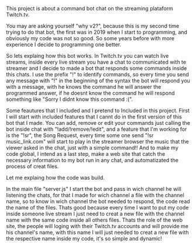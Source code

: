 This project is about a command bot chat on the streaming plataform Twitch.tv.

You may are asking yourself "why v2?", because this is my second time trying to do that bot, the first was in 2019 when I start to programming, and obviously my code 
was not so good. So some years before with more experience I decide to programming one better.

So lets explaing how this bot works. In Twitch.tv you can watch live streams, inside every live stream you have a chat to communicated with te streamer and I decide
to made a bot that responds some commands inside this chats. I use the prefix "!" to identify commands, so every time you send any message with "!" in the beginning
of the syntax the bot will respond you with a message, with he knows the command he will answer the programmed answer, if he doesnt know the command he will respond
something like "Sorry I didnt know this command :(".

Some feautures that I included and I pretend to Included in this project. First I will start with included features that I cannt do in the first version of this bot
that I made. You can add, remove or edit your commands just calling the bot inside chat with "!add/!remove/!edit", and a feature that I'm working for is the "!sr",
the Song Request, every time some one send "!sr music_link.com" will start to play in the streamer browser the music that the viewer asked in the chat, just with a 
simple command!! And to make my code global, I intend as a last step, make a web site that catch the necessary information to my bot run in any chat, and automatizated
the process of creat files.

Let me explaing how the code was build.

In the main file "server.js" I start the bot and pass in wich channel he will listening the chats, for that I made for wich channel a file with the channel name, so
to know in wich channel the bot needed to respond, the code read the name of the files. Thats good because every time I want to put my code inside someone live stream
I just need to creat a new file with the channel name with the same code inside all others files. Thats the role of the web site, the people will loging with their
Twitch.tv accounts and will provide me his channel's name, with this name I will just needed to creat a new file with the respective name inside my code, it's so
simple and dynamic!
